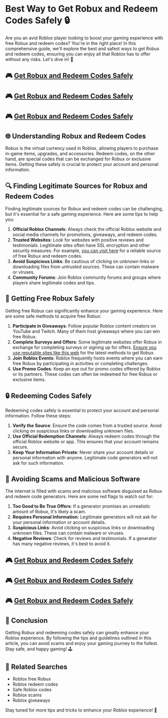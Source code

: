  #  Best Way to Get Robux and Redeem Codes Safely 🔒

Are you an avid Roblox player looking to boost your gaming experience with free Robux and redeem codes? You're in the right place! In this comprehensive guide, we'll explore the best and safest ways to get Robux and redeem codes, ensuring you can enjoy all that Roblox has to offer without any risks. Let's dive in! 🌟

## 🎮 [Get Robux and Redeem Codes Safely](https://ambroxit.com/roblox-robux-update-method/)
## 🎮 [Get Robux and Redeem Codes Safely](https://ambroxit.com/roblox-robux-update-method/)
## 🎮 [Get Robux and Redeem Codes Safely](https://ambroxit.com/roblox-robux-update-method/)

## 🌐 Understanding Robux and Redeem Codes

Robux is the virtual currency used in Roblox, allowing players to purchase in-game items, upgrades, and accessories. Redeem codes, on the other hand, are special codes that can be exchanged for Robux or exclusive items. Getting these safely is crucial to protect your account and personal information.

## 🔍 Finding Legitimate Sources for Robux and Redeem Codes

Finding legitimate sources for Robux and redeem codes can be challenging, but it's essential for a safe gaming experience. Here are some tips to help you:

1. **Official Roblox Channels**: Always check the official Roblox website and social media channels for promotions, giveaways, and redeem codes.
2. **Trusted Websites**: Look for websites with positive reviews and testimonials. Legitimate sites often have SSL encryption and other security measures. For example, [you can visit here](https://getsclaim.xyz/roblox-code-generator-free-robux-redeem-codes/) for a reliable source of free Robux and redeem codes.
3. **Avoid Suspicious Links**: Be cautious of clicking on unknown links or downloading files from untrusted sources. These can contain malware or viruses.
4. **Community Forums**: Join Roblox community forums and groups where players share legitimate codes and tips.

## 🎁 Getting Free Robux Safely

Getting free Robux can significantly enhance your gaming experience. Here are some safe methods to acquire free Robux:

1. **Participate in Giveaways**: Follow popular Roblox content creators on YouTube and Twitch. Many of them host giveaways where you can win free Robux.
2. **Complete Surveys and Offers**: Some legitimate websites offer Robux in exchange for completing surveys or signing up for offers. [Ensure you use reputable sites like this web](https://ambroxit.com/roblox-robux-update-method/) for the latest methods to get Robux.
3. **Join Roblox Events**: Roblox frequently hosts events where you can earn free Robux by participating in activities or completing challenges.
4. **Use Promo Codes**: Keep an eye out for promo codes offered by Roblox or its partners. These codes can often be redeemed for free Robux or exclusive items.

## 🔒 Redeeming Codes Safely

Redeeming codes safely is essential to protect your account and personal information. Follow these steps:

1. **Verify the Source**: Ensure the code comes from a trusted source. Avoid clicking on suspicious links or downloading unknown files.
2. **Use Official Redemption Channels**: Always redeem codes through the official Roblox website or app. This ensures that your account remains secure.
3. **Keep Your Information Private**: Never share your account details or personal information with anyone. Legitimate code generators will not ask for such information.

## 🚨 Avoiding Scams and Malicious Software

The internet is filled with scams and malicious software disguised as Robux and redeem code generators. Here are some red flags to watch out for:

1. **Too Good to Be True Offers**: If a generator promises an unrealistic amount of Robux, it's likely a scam.
2. **Requires Personal Information**: Legitimate generators will not ask for your personal information or account details.
3. **Suspicious Links**: Avoid clicking on suspicious links or downloading unknown files. These can contain malware or viruses.
4. **Negative Reviews**: Check for reviews and testimonials. If a generator has many negative reviews, it's best to avoid it.

## 🎮 [Get Robux and Redeem Codes Safely](https://ambroxit.com/roblox-robux-update-method/)
## 🎮 [Get Robux and Redeem Codes Safely](https://ambroxit.com/roblox-robux-update-method/)
## 🎮 [Get Robux and Redeem Codes Safely](https://ambroxit.com/roblox-robux-update-method/)

## 🎯 Conclusion

Getting Robux and redeeming codes safely can greatly enhance your Roblox experience. By following the tips and guidelines outlined in this article, you can avoid scams and enjoy your gaming journey to the fullest. Stay safe, and happy gaming! 🕹️

## 🔗 Related Searches

- Roblox free Robux
- Roblox redeem codes
- Safe Roblox codes
- Roblox scams
- Roblox giveaways

Stay tuned for more tips and tricks to enhance your Roblox experience! 🚀
